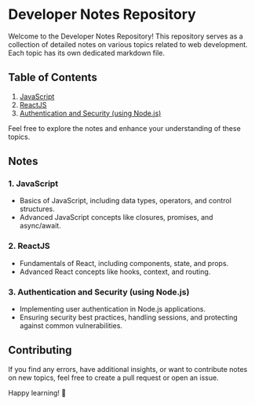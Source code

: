 # Developer Notes Repository

Welcome to the Developer Notes Repository! This repository serves as a collection of detailed notes on various topics related to web development. Each topic has its own dedicated markdown file.

## Table of Contents

1. [JavaScript](JavaScript.md)
2. [ReactJS](ReactJS.md)
3. [Authentication and Security (using Node.js)](Authentication%20and%20Security.md)

Feel free to explore the notes and enhance your understanding of these topics.

## Notes

### 1. JavaScript

- Basics of JavaScript, including data types, operators, and control structures.
- Advanced JavaScript concepts like closures, promises, and async/await.

### 2. ReactJS

- Fundamentals of React, including components, state, and props.
- Advanced React concepts like hooks, context, and routing.

### 3. Authentication and Security (using Node.js)

- Implementing user authentication in Node.js applications.
- Ensuring security best practices, handling sessions, and protecting against common vulnerabilities.

## Contributing

If you find any errors, have additional insights, or want to contribute notes on new topics, feel free to create a pull request or open an issue.

Happy learning! 🚀

